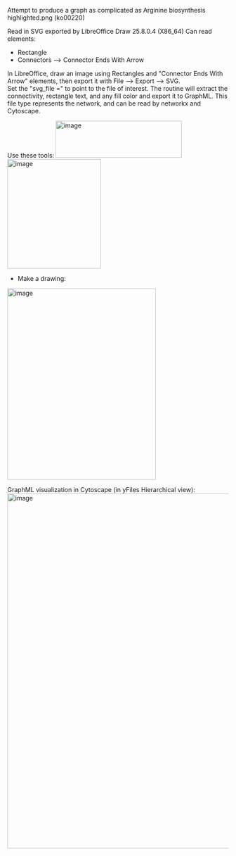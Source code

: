 Attempt to produce a graph as complicated as 
Arginine biosynthesis highlighted.png (ko00220)

Read in SVG exported by LibreOffice Draw 25.8.0.4 (X86_64)
Can read elements:
- Rectangle
- Connectors --> Connector Ends With Arrow

In LibreOffice, draw an image using Rectangles and "Connector Ends With Arrow" elements, then export it with File --> Export --> SVG.  
Set the "svg_file =" to point to the file of interest.
The routine will extract the connectivity, rectangle text, and any fill color and export it to GraphML.
This file type represents the network, and can be read by networkx and Cytoscape.

Use these tools:
<img width="287" height="84" alt="image" src="https://github.com/user-attachments/assets/e8d0c759-8ec4-4a01-8295-183ba1b9aee3" />
<img width="213" height="249" alt="image" src="https://github.com/user-attachments/assets/314b2c24-e060-4449-b25a-b6e23b2b8be7" />

- Make a drawing:<br>
<img width="338" height="435" alt="image" src="https://github.com/user-attachments/assets/f0bf4af6-f8f1-4b9e-b6dd-d0e990f2afcd" />

GraphML visualization in Cytoscape (in yFiles Hierarchical view):
<img width="791" height="807" alt="image" src="https://github.com/user-attachments/assets/9bdba614-8483-42c1-a596-89d2174bf556" />



